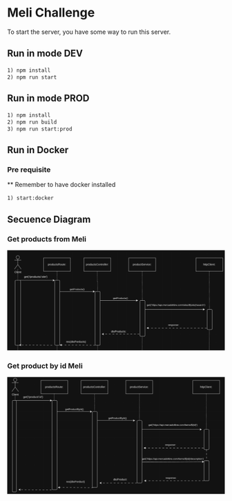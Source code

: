 # Meli Challenge

To start the server, you have some way to run this server.

## Run in mode DEV

    1) npm install
    2) npm run start

## Run in mode PROD

    1) npm install
    2) npm run build
    3) npm run start:prod

## Run in Docker

### Pre requisite

\*\* Remember to have docker installed

    1) start:docker

## Secuence Diagram

### Get products from Meli

![first secuence diagram](diagrams/Screenshot_20240212_201113.jpg)

### Get product by id Meli

![second secuence diagram](diagrams/Screenshot_20240212_201921.jpg)
